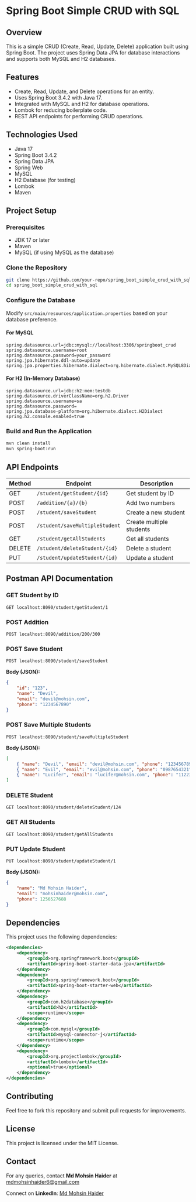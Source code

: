 # Spring Boot Simple CRUD with SQL

## Overview
This is a simple CRUD (Create, Read, Update, Delete) application built using Spring Boot. The project uses Spring Data JPA for database interactions and supports both MySQL and H2 databases.

## Features
- Create, Read, Update, and Delete operations for an entity.
- Uses Spring Boot 3.4.2 with Java 17.
- Integrated with MySQL and H2 for database operations.
- Lombok for reducing boilerplate code.
- REST API endpoints for performing CRUD operations.

## Technologies Used
- Java 17
- Spring Boot 3.4.2
- Spring Data JPA
- Spring Web
- MySQL
- H2 Database (for testing)
- Lombok
- Maven

## Project Setup
### Prerequisites
- JDK 17 or later
- Maven
- MySQL (if using MySQL as the database)

### Clone the Repository
```sh
git clone https://github.com/your-repo/spring_boot_simple_crud_with_sql.git
cd spring_boot_simple_crud_with_sql
```

### Configure the Database
Modify `src/main/resources/application.properties` based on your database preference.
#### For MySQL
```properties
spring.datasource.url=jdbc:mysql://localhost:3306/springboot_crud
spring.datasource.username=root
spring.datasource.password=your_password
spring.jpa.hibernate.ddl-auto=update
spring.jpa.properties.hibernate.dialect=org.hibernate.dialect.MySQL8Dialect
```
#### For H2 (In-Memory Database)
```properties
spring.datasource.url=jdbc:h2:mem:testdb
spring.datasource.driverClassName=org.h2.Driver
spring.datasource.username=sa
spring.datasource.password=
spring.jpa.database-platform=org.hibernate.dialect.H2Dialect
spring.h2.console.enabled=true
```

### Build and Run the Application
```sh
mvn clean install
mvn spring-boot:run
```

## API Endpoints
| Method | Endpoint | Description |
|--------|---------|-------------|
| GET | `/student/getStudent/{id}` | Get student by ID |
| POST | `/addition/{a}/{b}` | Add two numbers |
| POST | `/student/saveStudent` | Create a new student |
| POST | `/student/saveMultipleStudent` | Create multiple students |
| GET | `/student/getAllStudents` | Get all students |
| DELETE | `/student/deleteStudent/{id}` | Delete a student |
| PUT | `/student/updateStudent/{id}` | Update a student |

## Postman API Documentation
### GET Student by ID
```
GET localhost:8090/student/getStudent/1
```

### POST Addition
```
POST localhost:8090/addition/200/300
```

### POST Save Student
```
POST localhost:8090/student/saveStudent
```
**Body (JSON):**
```json
{
    "id": "123",
    "name": "Devil",
    "email": "devil@mohsin.com",
    "phone": "1234567890"
}
```

### POST Save Multiple Students
```
POST localhost:8090/student/saveMultipleStudent
```
**Body (JSON):**
```json
[
    { "name": "Devil", "email": "devil@mohsin.com", "phone": "1234567890" },
    { "name": "Evil", "email": "evil@mohsin.com", "phone": "0987654321" },
    { "name": "Lucifer", "email": "lucifer@mohsin.com", "phone": "1122334455" }
]
```

### DELETE Student
```
GET localhost:8090/student/deleteStudent/124
```

### GET All Students
```
GET localhost:8090/student/getAllStudents
```

### PUT Update Student
```
PUT localhost:8090/student/updateStudent/1
```
**Body (JSON):**
```json
{
    "name": "Md Mohsin Haider",
    "email": "mohsinhaider@mohsin.com",
    "phone": 1256527688
}
```

## Dependencies
This project uses the following dependencies:
```xml
<dependencies>
    <dependency>
        <groupId>org.springframework.boot</groupId>
        <artifactId>spring-boot-starter-data-jpa</artifactId>
    </dependency>
    <dependency>
        <groupId>org.springframework.boot</groupId>
        <artifactId>spring-boot-starter-web</artifactId>
    </dependency>
    <dependency>
        <groupId>com.h2database</groupId>
        <artifactId>h2</artifactId>
        <scope>runtime</scope>
    </dependency>
    <dependency>
        <groupId>com.mysql</groupId>
        <artifactId>mysql-connector-j</artifactId>
        <scope>runtime</scope>
    </dependency>
    <dependency>
        <groupId>org.projectlombok</groupId>
        <artifactId>lombok</artifactId>
        <optional>true</optional>
    </dependency>
</dependencies>
```

## Contributing
Feel free to fork this repository and submit pull requests for improvements.

## License
This project is licensed under the MIT License.

## Contact
For any queries, contact **Md Mohsin Haider** at [mdmohsinhaider6@gmail.com](mailto:mdmohsinhaider6@gmail.com)

Connect on **LinkedIn**: [Md Mohsin Haider](https://www.linkedin.com/in/md-mohsin-haider/)
